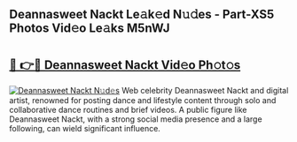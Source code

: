 ## Deannasweet Nackt Le𝚊k𝚎d N𝚞𝚍es - Part-XS5 Photos Vid𝚎o Le𝚊ks M5nWJ

# <h2><a href="http://fb4yya.evod.top/?m=Deannasweet+Nackt">🔗 👉🔴 Deannasweet Nackt Vid𝚎o Ph𝚘t𝚘s</a></h2>

[![Deannasweet Nackt N𝚞d𝚎s](https://i.imgur.com/8V9OHl7.gif)](http://fb4yya.evod.top/?m=Deannasweet+Nackt)
Web celebrity Deannasweet Nackt and digital artist, renowned for posting dance and lifestyle content through solo and collaborative dance routines and brief videos. A public figure like Deannasweet Nackt, with a strong social media presence and a large following, can wield significant influence. 
